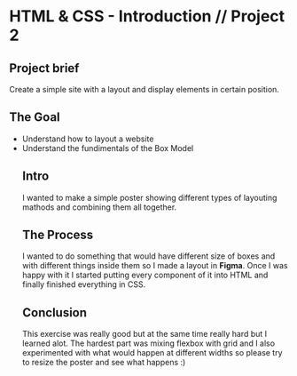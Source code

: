#  HTML & CSS - Introduction // Project 2

## Project brief 

Create a simple site with a layout and display elements in certain position. 

## The Goal 
<ul>
<li>Understand how to layout a website</li>
<li>Understand the fundimentals of the Box Model</li>
</uk>

## Intro

I wanted to make a simple poster showing different types of layouting mathods and combining them all together. 

## The Process

I wanted to do something that would have different size of boxes and with different things inside them so I made a layout in <strong>Figma</strong>. Once I was happy with it I started putting every component of it into HTML and finally finished everything in CSS.


## Conclusion 

This exercise was really good but at the same time really hard but I learned alot. The hardest part was mixing flexbox with grid and I also experimented with what would happen at different widths so please try to resize the poster and see what happens :) 


